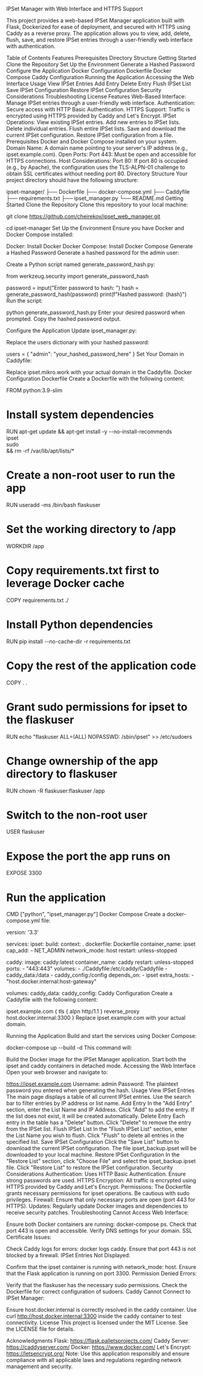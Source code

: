 IPSet Manager with Web Interface and HTTPS Support

This project provides a web-based IPSet Manager application built with Flask, Dockerized for ease of deployment, and secured with HTTPS using Caddy as a reverse proxy. The application allows you to view, add, delete, flush, save, and restore IPSet entries through a user-friendly web interface with authentication.

Table of Contents
Features
Prerequisites
Directory Structure
Getting Started
Clone the Repository
Set Up the Environment
Generate a Hashed Password
Configure the Application
Docker Configuration
Dockerfile
Docker Compose
Caddy Configuration
Running the Application
Accessing the Web Interface
Usage
View IPSet Entries
Add Entry
Delete Entry
Flush IPSet List
Save IPSet Configuration
Restore IPSet Configuration
Security Considerations
Troubleshooting
License
Features
Web-Based Interface: Manage IPSet entries through a user-friendly web interface.
Authentication: Secure access with HTTP Basic Authentication.
HTTPS Support: Traffic is encrypted using HTTPS provided by Caddy and Let's Encrypt.
IPSet Operations:
View existing IPSet entries.
Add new entries to IPSet lists.
Delete individual entries.
Flush entire IPSet lists.
Save and download the current IPSet configuration.
Restore IPSet configuration from a file.
Prerequisites
Docker and Docker Compose installed on your system.
Domain Name: A domain name pointing to your server's IP address (e.g., ipset.example.com).
Open Ports:
Port 443: Must be open and accessible for HTTPS connections.
Host Considerations:
Port 80: If port 80 is occupied (e.g., by Apache), the configuration uses the TLS-ALPN-01 challenge to obtain SSL certificates without needing port 80.
Directory Structure
Your project directory should have the following structure:


ipset-manager/
├── Dockerfile
├── docker-compose.yml
├── Caddyfile
├── requirements.txt
├── ipset_manager.py
└── README.md
Getting Started
Clone the Repository
Clone this repository to your local machine:

git clone https://github.com/cheirekov/ipset_web_manager.git

cd ipset-manager
Set Up the Environment
Ensure you have Docker and Docker Compose installed:

Docker: Install Docker
Docker Compose: Install Docker Compose
Generate a Hashed Password
Generate a hashed password for the admin user:

Create a Python script named generate_password_hash.py:


from werkzeug.security import generate_password_hash

password = input("Enter password to hash: ")
hash = generate_password_hash(password)
print(f"Hashed password: {hash}")
Run the script:


python generate_password_hash.py
Enter your desired password when prompted. Copy the hashed password output.

Configure the Application
Update ipset_manager.py:

Replace the users dictionary with your hashed password:

users = {
    "admin": "your_hashed_password_here"
}
Set Your Domain in Caddyfile:

Replace ipset.mikro.work with your actual domain in the Caddyfile.
Docker Configuration
Dockerfile
Create a Dockerfile with the following content:


FROM python:3.9-slim

# Install system dependencies
RUN apt-get update && apt-get install -y --no-install-recommends \
    ipset \
    sudo \
    && rm -rf /var/lib/apt/lists/*

# Create a non-root user to run the app
RUN useradd -ms /bin/bash flaskuser

# Set the working directory to /app
WORKDIR /app

# Copy requirements.txt first to leverage Docker cache
COPY requirements.txt ./

# Install Python dependencies
RUN pip install --no-cache-dir -r requirements.txt

# Copy the rest of the application code
COPY . .

# Grant sudo permissions for ipset to the flaskuser
RUN echo "flaskuser ALL=(ALL) NOPASSWD: /sbin/ipset" >> /etc/sudoers

# Change ownership of the app directory to flaskuser
RUN chown -R flaskuser:flaskuser /app

# Switch to the non-root user
USER flaskuser

# Expose the port the app runs on
EXPOSE 3300

# Run the application
CMD ["python", "ipset_manager.py"]
Docker Compose
Create a docker-compose.yml file:

version: '3.3'

services:
  ipset:
    build:
      context: .
      dockerfile: Dockerfile
    container_name: ipset
    cap_add:
      - NET_ADMIN
    network_mode: host
    restart: unless-stopped

  caddy:
    image: caddy:latest
    container_name: caddy
    restart: unless-stopped
    ports:
      - "443:443"
    volumes:
      - ./Caddyfile:/etc/caddy/Caddyfile
      - caddy_data:/data
      - caddy_config:/config
    depends_on:
      - ipset
    extra_hosts:
      - "host.docker.internal:host-gateway"

volumes:
  caddy_data:
  caddy_config:
Caddy Configuration
Create a Caddyfile with the following content:


ipset.example.com {
    tls {
        alpn http/1.1
    }
    reverse_proxy host.docker.internal:3300
}
Replace ipset.example.com with your actual domain.

Running the Application
Build and start the services using Docker Compose:


docker-compose up --build -d
This command will:

Build the Docker image for the IPSet Manager application.
Start both the ipset and caddy containers in detached mode.
Accessing the Web Interface
Open your web browser and navigate to:

https://ipset.example.com
Username: admin
Password: The plaintext password you entered when generating the hash.
Usage
View IPSet Entries
The main page displays a table of all current IPSet entries.
Use the search bar to filter entries by IP address or list name.
Add Entry
In the "Add Entry" section, enter the List Name and IP Address.
Click "Add" to add the entry.
If the list does not exist, it will be created automatically.
Delete Entry
Each entry in the table has a "Delete" button.
Click "Delete" to remove the entry from the IPSet list.
Flush IPSet List
In the "Flush IPSet List" section, enter the List Name you wish to flush.
Click "Flush" to delete all entries in the specified list.
Save IPSet Configuration
Click the "Save List" button to download the current IPSet configuration.
The file ipset_backup.ipset will be downloaded to your local machine.
Restore IPSet Configuration
In the "Restore List" section, click "Choose File" and select the ipset_backup.ipset file.
Click "Restore List" to restore the IPSet configuration.
Security Considerations
Authentication: Uses HTTP Basic Authentication. Ensure strong passwords are used.
HTTPS Encryption: All traffic is encrypted using HTTPS provided by Caddy and Let's Encrypt.
Permissions: The Dockerfile grants necessary permissions for ipset operations. Be cautious with sudo privileges.
Firewall: Ensure that only necessary ports are open (port 443 for HTTPS).
Updates: Regularly update Docker images and dependencies to receive security patches.
Troubleshooting
Cannot Access Web Interface:

Ensure both Docker containers are running: docker-compose ps.
Check that port 443 is open and accessible.
Verify DNS settings for your domain.
SSL Certificate Issues:

Check Caddy logs for errors: docker logs caddy.
Ensure that port 443 is not blocked by a firewall.
IPSet Entries Not Displayed:

Confirm that the ipset container is running with network_mode: host.
Ensure that the Flask application is running on port 3300.
Permission Denied Errors:

Verify that the flaskuser has the necessary sudo permissions.
Check the Dockerfile for correct configuration of sudoers.
Caddy Cannot Connect to IPSet Manager:

Ensure host.docker.internal is correctly resolved in the caddy container.
Use curl http://host.docker.internal:3300 inside the caddy container to test connectivity.
License
This project is licensed under the MIT License. See the LICENSE file for details.

Acknowledgments
Flask: https://flask.palletsprojects.com/
Caddy Server: https://caddyserver.com/
Docker: https://www.docker.com/
Let's Encrypt: https://letsencrypt.org/
Note: Use this application responsibly and ensure compliance with all applicable laws and regulations regarding network management and security.
